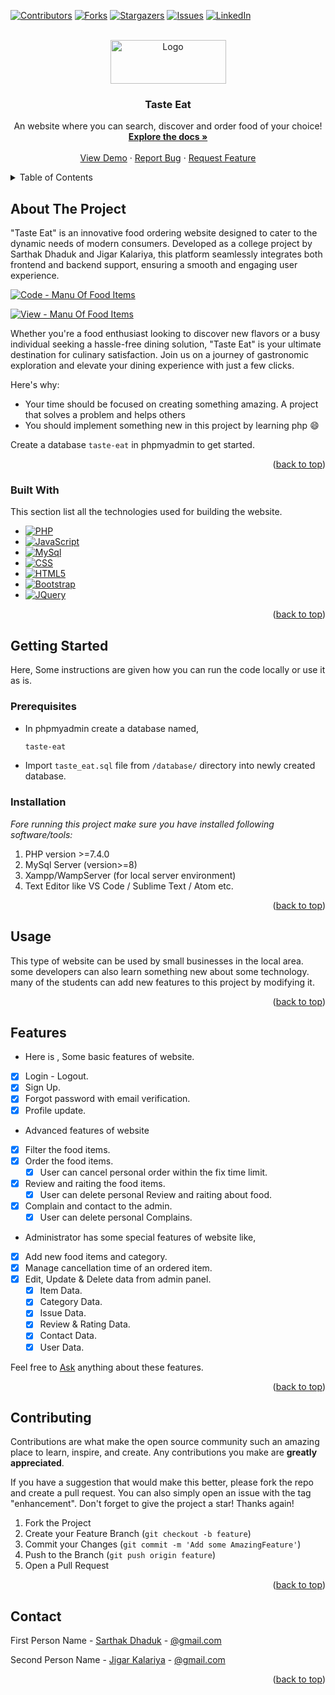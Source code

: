 <a name="readme-top"></a>

[![Contributors][contributors-shield]][contributors-url]
[![Forks][forks-shield]][forks-url]
[![Stargazers][stars-shield]][stars-url]
[![Issues][issues-shield]][issues-url]
[![LinkedIn][linkedin-shield]][linkedin-url]



<!-- PROJECT LOGO -->
<br />
<div align="center">
  <a href="https://github.com/sarthak-dhaduk/Taste-Eat">
    <img src="assets/img/logo2.png" alt="Logo" width="185" height="70">
  </a>

  <h3 align="center">Taste Eat</h3>

  <p align="center">
    An website where you can search, discover and order food of your choice!
    <br />
    <a href="https://github.com/sarthak-dhaduk/Taste-Eat"><strong>Explore the docs »</strong></a>
    <br />
    <br />
    <a href="https://taste-eat.free.nf/">View Demo</a>
    ·
    <a href="https://github.com/sarthak-dhaduk/Taste-Eat/issues/new?labels=bug&template=bug-report---.md">Report Bug</a>
    ·
    <a href="https://github.com/sarthak-dhaduk/Taste-Eat/issues/new?labels=enhancement&template=feature-request---.md">Request Feature</a>
  </p>
</div>



<!-- TABLE OF CONTENTS -->
<details>
  <summary>Table of Contents</summary>
  <ol>
    <li>
      <a href="#about-the-project">About The Project</a>
      <ul>
        <li><a href="#built-with">Built With</a></li>
      </ul>
    </li>
    <li>
      <a href="#getting-started">Getting Started</a>
      <ul>
        <li><a href="#prerequisites">Prerequisites</a></li>
        <li><a href="#installation">Installation</a></li>
      </ul>
    </li>
    <li><a href="#usage">Usage</a></li>
    <li><a href="#Features">Features</a></li>
    <li><a href="#contributing">Contributing</a></li>
    <li><a href="#contact">Contact</a></li>
  </ol>
</details>



<!-- ABOUT THE PROJECT -->
## About The Project

"Taste Eat" is an innovative food ordering website designed to cater to the dynamic needs of modern consumers. Developed as a college project by Sarthak Dhaduk and Jigar Kalariya, this platform seamlessly integrates both frontend and backend support, ensuring a smooth and engaging user experience.


[![Code - Manu Of Food Items][product-screenshot]]()

[![View - Manu Of Food Items][product-screenshot-2]]()


Whether you're a food enthusiast looking to discover new flavors or a busy individual seeking a hassle-free dining solution, "Taste Eat" is your ultimate destination for culinary satisfaction. Join us on a journey of gastronomic exploration and elevate your dining experience with just a few clicks.

Here's why:
* Your time should be focused on creating something amazing. A project that solves a problem and helps others
* You should implement something new in this project by learning php :smile:

Create a database `taste-eat` in phpmyadmin to get started.

<p align="right">(<a href="#readme-top">back to top</a>)</p>



### Built With

This section list all the technologies used for building the website.

* [![PHP][PHP]][PHP-url]
* [![JavaScript][JavaScript]][JavaScript-url]
* [![MySql][MySql]][MySql-url]
* [![CSS][CSS]][CSS-url]
* [![HTML5][HTML5]][HTML5-url]
* [![Bootstrap][Bootstrap.com]][Bootstrap-url]
* [![JQuery][JQuery.com]][JQuery-url]

<p align="right">(<a href="#readme-top">back to top</a>)</p>



<!-- GETTING STARTED -->
## Getting Started

Here, Some instructions are given how you can run the code locally or use it as is.

### Prerequisites

* In phpmyadmin create a database named,
  ```sh
  taste-eat
  ```

* Import `taste_eat.sql` file from `/database/` directory into newly created database.

### Installation

_Fore running  this project make sure you have installed following software/tools:_

1. PHP version >=7.4.0
2. MySql Server (version>=8)
3. Xampp/WampServer (for local server environment)
4. Text Editor like VS Code / Sublime Text / Atom etc.

<p align="right">(<a href="#readme-top">back to top</a>)</p>



<!-- USAGE EXAMPLES -->
## Usage

This type of website can be used by small businesses in the local area. some developers can also learn something new about some technology. many of the students can add new features to this project by modifying it.


<p align="right">(<a href="#readme-top">back to top</a>)</p>



<!-- ROADMAP -->
## Features

* Here is , Some basic features of website.

- [x] Login - Logout.
- [x] Sign Up.
- [x] Forgot password with email verification.
- [x] Profile update.

* Advanced features of website

- [x] Filter the food items.
- [x] Order the food items.
  - [x] User can cancel personal order within the fix time limit.
- [x] Review and raiting the food items.
  - [x] User can delete personal Review and raiting about food.
- [x] Complain and contact to the admin.
  - [x] User can delete personal Complains.

* Administrator has some special features of website like,

- [x] Add new food items and category.
- [x] Manage cancellation time of an ordered item.
- [x] Edit, Update & Delete data from admin panel.
    - [x] Item Data.
    - [x] Category Data.
    - [x] Issue Data.
    - [x] Review & Rating Data.
    - [x] Contact Data.
    - [x] User Data.

Feel free  to [Ask](https://github.com/sarthak-dhaduk/Taste-Eat/issues/new?labels=question&template=feature-request---.md) anything about these features.

<p align="right">(<a href="#readme-top">back to top</a>)</p>



<!-- CONTRIBUTING -->
## Contributing

Contributions are what make the open source community such an amazing place to learn, inspire, and create. Any contributions you make are **greatly appreciated**.

If you have a suggestion that would make this better, please fork the repo and create a pull request. You can also simply open an issue with the tag "enhancement".
Don't forget to give the project a star! Thanks again!

1. Fork the Project
2. Create your Feature Branch (`git checkout -b feature`)
3. Commit your Changes (`git commit -m 'Add some AmazingFeature'`)
4. Push to the Branch (`git push origin feature`)
5. Open a Pull Request

<p align="right">(<a href="#readme-top">back to top</a>)</p>



<!-- CONTACT -->
## Contact

First Person Name - [Sarthak Dhaduk](mailto:sarthakdhaduk1111@gmail.com) - [@gmail.com](mailto:sarthakdhaduk1111@gmail.com)

Second Person Name - [Jigar Kalariya](mailto:jigarkalariya123@gmail.com) - [@gmail.com](mailto:jigarkalariya123@gmail.com)

<p align="right">(<a href="#readme-top">back to top</a>)</p>



<!-- MARKDOWN LINKS & IMAGES -->
<!-- https://www.markdownguide.org/basic-syntax/#reference-style-links -->
[contributors-shield]: https://img.shields.io/github/contributors/sarthak-dhaduk/Taste-Eat.svg?style=for-the-badge
[contributors-url]: https://github.com/sarthak-dhaduk/Taste-Eat/graphs/contributors
[forks-shield]: https://img.shields.io/github/forks/sarthak-dhaduk/Taste-Eat.svg?style=for-the-badge
[forks-url]: https://github.com/sarthak-dhaduk/Taste-Eat/network/members
[stars-shield]: https://img.shields.io/github/stars/sarthak-dhaduk/Taste-Eat.svg?style=for-the-badge
[stars-url]: https://github.com/sarthak-dhaduk/Taste-Eat/stargazers
[issues-shield]: https://img.shields.io/github/issues/sarthak-dhaduk/Taste-Eat.svg?style=for-the-badge
[issues-url]: https://github.com/sarthak-dhaduk/Taste-Eat/issues
[linkedin-shield]: https://img.shields.io/badge/-LinkedIn-black.svg?style=for-the-badge&logo=linkedin&colorB=555
[linkedin-url]: [https://linkedin.com/in/othneildrew](https://linkedin.com/in/sarthak-dhaduk)

[product-screenshot]: assets/img/ss1.png
[product-screenshot-2]: assets/img/ss2.png

[PHP]: https://img.shields.io/badge/php-000000?style=for-the-badge&logo=php&logoColor=purple
[PHP-url]: https://www.php.net/
[JavaScript]: https://img.shields.io/badge/javascript-fcdc00?style=for-the-badge&logo=javascript&logoColor=black
[JavaScript-url]: https://www.javascript.com/
[MySql]: https://img.shields.io/badge/mysql-35495E?style=for-the-badge&logo=mysql&logoColor=4FC08D
[MySql-url]: https://www.mysql.com/
[CSS]: https://img.shields.io/badge/css-blue?style=for-the-badge&logo=csslogoColor=white
[CSS-url]: https://www.w3.org/
[HTML5]: https://img.shields.io/badge/html5-FF2D20?style=for-the-badge&logo=html5&logoColor=white
[HTML5-url]: https://www.w3.org/
[Bootstrap.com]: https://img.shields.io/badge/Bootstrap-563D7C?style=for-the-badge&logo=bootstrap&logoColor=white
[Bootstrap-url]: https://getbootstrap.com
[JQuery.com]: https://img.shields.io/badge/jQuery-0769AD?style=for-the-badge&logo=jquery&logoColor=white
[JQuery-url]: https://jquery.com 
